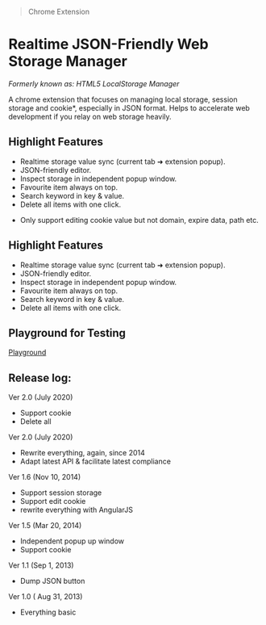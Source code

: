 > Chrome Extension

# Realtime JSON-Friendly Web Storage Manager

*Formerly known as: HTML5 LocalStorage Manager*

A chrome extension that focuses on managing local storage, session storage and cookie*, especially in JSON format.
Helps to accelerate web development if you relay on web storage heavily.

## Highlight Features

- Realtime storage value sync (current tab ➜ extension popup).
- JSON-friendly editor.
- Inspect storage in independent popup window. 
- Favourite item always on top.
- Search keyword in key & value.
- Delete all items with one click.

* Only support editing cookie value but not domain, expire data, path etc.
## Highlight Features

- Realtime storage value sync (current tab ➜ extension popup).
- JSON-friendly editor.
- Inspect storage in independent popup window. 
- Favourite item always on top.
- Search keyword in key & value.
- Delete all items with one click.

## Playground for Testing

[Playground](https://andrelion.github.io/html5-localstorage-manager/playground/)

## Release log:

Ver 2.0 (July 2020)
  - Support cookie
  - Delete all

Ver 2.0 (July 2020)
  - Rewrite everything, again, since 2014
  - Adapt latest API & facilitate latest compliance 

Ver 1.6 (Nov 10, 2014)
  - Support session storage
  - Support edit cookie
  - rewrite everything with AngularJS

Ver 1.5 (Mar 20, 2014)
  - Independent popup up window
  - Support cookie

Ver 1.1 (Sep 1, 2013)
  - Dump JSON button

Ver 1.0 ( Aug 31, 2013)
  - Everything basic
